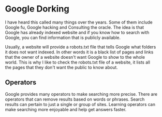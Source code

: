# Google Dorking

I have heard this called many things over the years. Some of them include Google fu, Google hacking and Consulting the oracle. The idea is that Google has already indexed website and if you know how to search with Google, you can find information that is publicly available.

Usually, a website will provide a robots.txt file that tells Google what folders it does not want indexed. In other words it is a black list of pages and links that the owner of a website doesn't want Google to show to the whole world. This is why I like to check the robots.txt file of a website, it lists all the pages that they don't want the public to know about.

## Operators

Google provides many operators to make searching more precise. There are operators that can remove results based on words or phrases. Search results can pertain to just a single or group of sites. Learning operators can make searching more enjoyable and help get answers faster.
